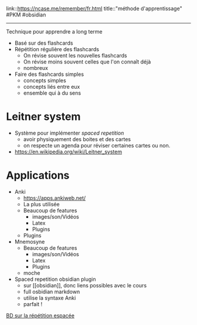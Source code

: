 link::https://ncase.me/remember/fr.html
title::"méthode d'apprentissage"
#PKM #obsidian

----

Technique pour apprendre a long terme
 - Basé sur des flashcards
 - Répétition régulière des flashcards
     - On révise souvent les nouvelles flashcards
     - On révise moins souvent celles que l'on connaît déjà
     - nombreux
 - Faire des flashcards simples
     - concepts simples
     - concepts liés entre eux
     - ensemble qui à du sens 

# Leitner system
 - Système pour implémenter _spaced repetition_
     - avoir physiquement des boites et des cartes
     - on respecte un agenda pour réviser certaines cartes ou non.
 - https://en.wikipedia.org/wiki/Leitner_system

# Applications
 - Anki 
     - https://apps.ankiweb.net/
     - La plus utilisée
     - Beaucoup de features
         - images/son/Vidéos
         - Latex
         - Plugins
     - Plugins
 - Mnemosyne
     - Beaucoup de features
         - images/son/Vidéos
         - Latex
         - Plugins
     - moche
 - Spaced repetition obsidian plugin
     - sur [[obsidian]], donc liens possibles avec le cours
     - full osbidian markdown
     - utilise la syntaxe Anki
     - parfait !


[BD sur la répétition espacée](https://ncase.me/remember/fr.html)


